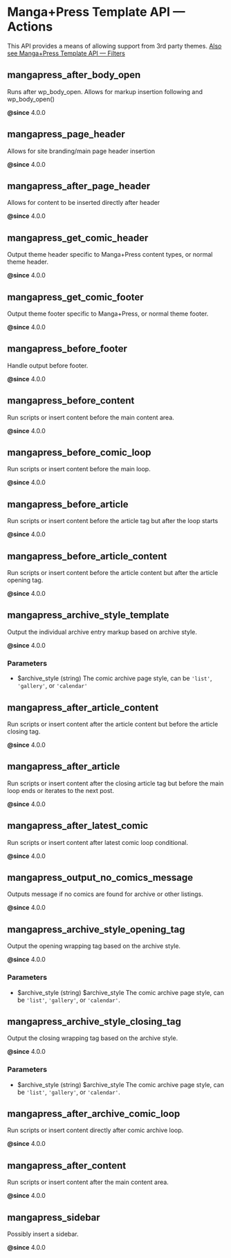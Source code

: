 # Manga+Press Template API — Actions

This API provides a means of allowing support from 3rd party themes. [Also see Manga+Press Template API — Filters](/filters/template-api-filters.md)

## mangapress_after_body_open

Runs after wp_body_open. Allows for markup insertion following <body> and wp_body_open()

**@since** 4.0.0

## mangapress_page_header

Allows for site branding/main page header insertion

**@since** 4.0.0

## mangapress_after_page_header

Allows for content to be inserted directly after header

**@since** 4.0.0

## mangapress_get_comic_header

Output theme header specific to Manga+Press content types, or normal theme header.

**@since** 4.0.0

## mangapress_get_comic_footer

Output theme footer specific to Manga+Press, or normal theme footer.

**@since** 4.0.0

## mangapress_before_footer

Handle output before footer.

**@since** 4.0.0

## mangapress_before_content

Run scripts or insert content before the main content area.

**@since** 4.0.0

## mangapress_before_comic_loop

Run scripts or insert content before the main loop.

**@since** 4.0.0


## mangapress_before_article

Run scripts or insert content before the article tag but after the loop starts

**@since** 4.0.0


## mangapress_before_article_content

Run scripts or insert content before the article content but after the article opening tag.

**@since** 4.0.0

## mangapress_archive_style_template

Output the individual archive entry markup based on archive style.

**@since** 4.0.0

### Parameters

* $archive_style (string) The comic archive page style, can be `'list'`, `'gallery'`, or `'calendar'`


## mangapress_after_article_content

Run scripts or insert content after the article content but before the article closing tag.

**@since** 4.0.0

## mangapress_after_article

Run scripts or insert content after the closing article tag but before the main loop ends or iterates to the next post.

**@since** 4.0.0

## mangapress_after_latest_comic

Run scripts or insert content after latest comic loop conditional.

**@since** 4.0.0

## mangapress_output_no_comics_message

Outputs message if no comics are found for archive or other listings.

**@since** 4.0.0

## mangapress_archive_style_opening_tag

Output the opening wrapping tag based on the archive style.

**@since** 4.0.0

### Parameters

* $archive_style (string) $archive_style The comic archive page style, can be `'list'`, `'gallery'`, or `'calendar'`.
 

## mangapress_archive_style_closing_tag

Output the closing wrapping tag based on the archive style.

**@since** 4.0.0

### Parameters

* $archive_style (string) $archive_style The comic archive page style, can be `'list'`, `'gallery'`, or `'calendar'`.


## mangapress_after_archive_comic_loop

Run scripts or insert content directly after comic archive loop.
 
**@since** 4.0.0

## mangapress_after_content

Run scripts or insert content after the main content area.

**@since** 4.0.0

## mangapress_sidebar

Possibly insert a sidebar.

**@since** 4.0.0
